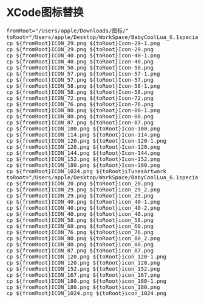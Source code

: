 # XCode图标替换
<pre>
fromRoot="/Users/apple/Downloads/图标/"
toRoot="/Users/apple/Desktop/WorkSpace/BabyCoolLua_6.1special/frameworks/runtime-src/proj.ios_mac/ios/"
cp ${fromRoot}ICON_29.png ${toRoot}Icon-29-1.png
cp ${fromRoot}ICON_29.png ${toRoot}Icon-29.png
cp ${fromRoot}ICON_40.png ${toRoot}Icon-40-1.png
cp ${fromRoot}ICON_40.png ${toRoot}Icon-40.png
cp ${fromRoot}ICON_50.png ${toRoot}Icon-50.png
cp ${fromRoot}ICON_57.png ${toRoot}Icon-57-1.png
cp ${fromRoot}ICON_57.png ${toRoot}Icon-57.png
cp ${fromRoot}ICON_58.png ${toRoot}Icon-58-1.png
cp ${fromRoot}ICON_58.png ${toRoot}Icon-58.png
cp ${fromRoot}ICON_72.png ${toRoot}Icon-72.png
cp ${fromRoot}ICON_76.png ${toRoot}Icon-76.png
cp ${fromRoot}ICON_80.png ${toRoot}Icon-80-1.png
cp ${fromRoot}ICON_80.png ${toRoot}Icon-80.png
cp ${fromRoot}ICON_87.png ${toRoot}Icon-87.png
cp ${fromRoot}ICON_100.png ${toRoot}Icon-100.png
cp ${fromRoot}ICON_114.png ${toRoot}Icon-114.png
cp ${fromRoot}ICON_120.png ${toRoot}Icon-120-1.png
cp ${fromRoot}ICON_120.png ${toRoot}Icon-120.png
cp ${fromRoot}ICON_144.png ${toRoot}Icon-144.png
cp ${fromRoot}ICON_152.png ${toRoot}Icon-152.png
cp ${fromRoot}ICON_180.png ${toRoot}Icon-180.png
cp ${fromRoot}ICON_1024.png ${toRoot}iTunesArtwork
toRoot="/Users/apple/Desktop/WorkSpace/BabyCoolLua_6.1special/frameworks/runtime-src/proj.ios_mac/BabyCoolLua-mobile/Images-2.xcassets/AppIcon.appiconset/"
cp ${fromRoot}ICON_20.png ${toRoot}icon_20.png
cp ${fromRoot}ICON_29.png ${toRoot}icon_29_2.png
cp ${fromRoot}ICON_29.png ${toRoot}icon_29.png
cp ${fromRoot}ICON_40.png ${toRoot}icon_40-1.png
cp ${fromRoot}ICON_40.png ${toRoot}icon_40-2.png
cp ${fromRoot}ICON_40.png ${toRoot}icon_40.png
cp ${fromRoot}ICON_58.png ${toRoot}icon_58.png
cp ${fromRoot}ICON_60.png ${toRoot}icon_60.png
cp ${fromRoot}ICON_76.png ${toRoot}icon_76.png
cp ${fromRoot}ICON_80.png ${toRoot}icon_80_2.png
cp ${fromRoot}ICON_80.png ${toRoot}icon_80.png
cp ${fromRoot}ICON_87.png ${toRoot}icon_87.png
cp ${fromRoot}ICON_120.png ${toRoot}icon_120-1.png
cp ${fromRoot}ICON_120.png ${toRoot}icon_120.png
cp ${fromRoot}ICON_152.png ${toRoot}icon_152.png
cp ${fromRoot}ICON_167.png ${toRoot}icon_167.png
cp ${fromRoot}ICON_180.png ${toRoot}icon_180-1.png
cp ${fromRoot}ICON_180.png ${toRoot}icon_180.png
cp ${fromRoot}ICON_1024.png ${toRoot}icon_1024.png

</pre>